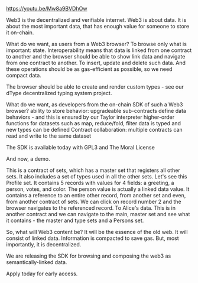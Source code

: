 https://youtu.be/Mw8a9BVDhOw

Web3 is the decentralized and verifiable internet. Web3 is about data. It is about the most important data, that has enough value for someone to store it on-chain.

What do we want, as users from a Web3 browser?
To browse only what is important: state. 
Interoperability means that data is linked from one contract to another and the browser should be able to show link data and navigate from one contract to another. 
To insert, update and delete such data. And these operations should be as gas-efficient as possible, so we need compact data.

The browser should be able to create and render custom types - see our dType decentralized typing system project.

What do we want, as developers from the on-chain SDK of such a Web3 browser? 
ability to store behavior: upgradeable sub-contracts 
define data behaviors - and this is ensured by our Taylor interpreter 
higher-order functions for datasets such as map, reduce/fold, filter 
data is typed and new types can be defined 
Contract collaboration: multiple contracts can read and write to the same dataset

The SDK is available today with GPL3 and The Moral License

And now, a demo.

This is a contract of sets, which has a master set that registers all other sets. It also includes a set of types used in all the other sets.
Let's see this Profile set. It contains 5 records with values for 4 fields: a greeting, a person, votes, and color. The person value is actually a linked data value. It contains a reference to an entire other record, from another set and even, from another contract of sets.
We can click on record number 2 and the browser navigates to the referenced record. To Alice's data. 
This is in another contract and we can navigate to the main, master set and see what it contains - the master and type sets and a Persons set.

So, what will Web3 content be? 
It will be the essence of the old web. It will consist of linked data. Information is compacted to save gas. But, most importantly, it is decentralized.

We are releasing the SDK for browsing and composing the web3 as semantically-linked data.

Apply today for early access.
